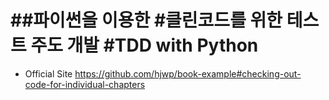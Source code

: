 ##파이썬을 이용한
#클린코드를 위한 테스트 주도 개발
#TDD with Python
=========================

* Official Site
https://github.com/hjwp/book-example#checking-out-code-for-individual-chapters

